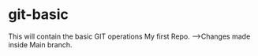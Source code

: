 # git-basic
This will contain the basic GIT operations
My first Repo.
-->Changes made inside Main branch.
